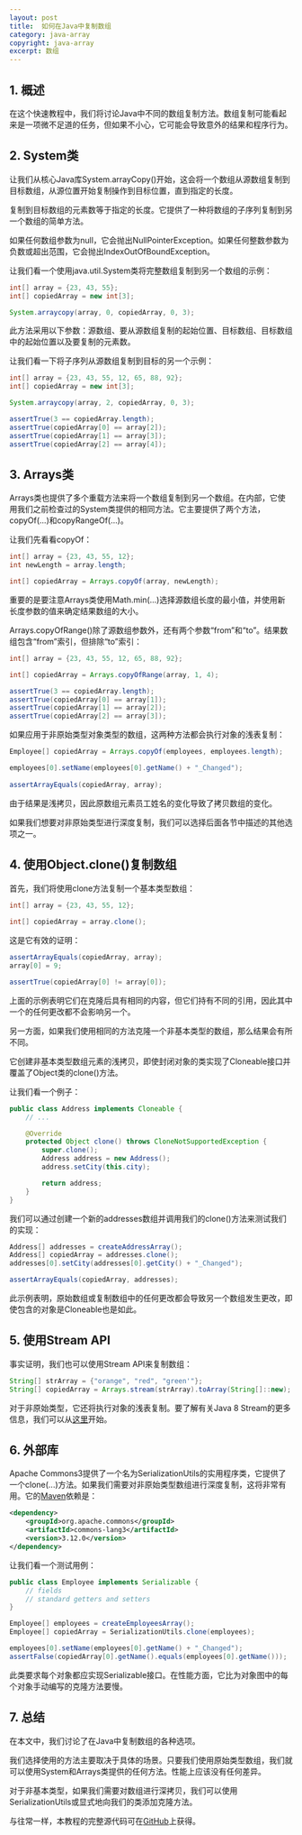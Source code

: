 ```yaml
---
layout: post
title:  如何在Java中复制数组
category: java-array
copyright: java-array
excerpt: 数组
---
```


## 1. 概述

在这个快速教程中，我们将讨论Java中不同的数组复制方法。数组复制可能看起来是一项微不足道的任务，但如果不小心，它可能会导致意外的结果和程序行为。

## 2. System类

让我们从核心Java库System.arrayCopy()开始，这会将一个数组从源数组复制到目标数组，从源位置开始复制操作到目标位置，直到指定的长度。

复制到目标数组的元素数等于指定的长度。它提供了一种将数组的子序列复制到另一个数组的简单方法。

如果任何数组参数为null，它会抛出NullPointerException。如果任何整数参数为负数或超出范围，它会抛出IndexOutOfBoundException。

让我们看一个使用java.util.System类将完整数组复制到另一个数组的示例：

```java
int[] array = {23, 43, 55};
int[] copiedArray = new int[3];

System.arraycopy(array, 0, copiedArray, 0, 3);
```

此方法采用以下参数：源数组、要从源数组复制的起始位置、目标数组、目标数组中的起始位置以及要复制的元素数。

让我们看一下将子序列从源数组复制到目标的另一个示例：

```java
int[] array = {23, 43, 55, 12, 65, 88, 92};
int[] copiedArray = new int[3];

System.arraycopy(array, 2, copiedArray, 0, 3);
```

```java
assertTrue(3 == copiedArray.length);
assertTrue(copiedArray[0] == array[2]);
assertTrue(copiedArray[1] == array[3]);
assertTrue(copiedArray[2] == array[4]);
```

## 3. Arrays类

Arrays类也提供了多个重载方法来将一个数组复制到另一个数组。在内部，它使用我们之前检查过的System类提供的相同方法。它主要提供了两个方法，copyOf(...)和copyRangeOf(...)。

让我们先看看copyOf：

```java
int[] array = {23, 43, 55, 12};
int newLength = array.length;

int[] copiedArray = Arrays.copyOf(array, newLength);
```

重要的是要注意Arrays类使用Math.min(...)选择源数组长度的最小值，并使用新长度参数的值来确定结果数组的大小。

Arrays.copyOfRange()除了源数组参数外，还有两个参数“from”和“to”。结果数组包含“from”索引，但排除“to”索引：

```java
int[] array = {23, 43, 55, 12, 65, 88, 92};

int[] copiedArray = Arrays.copyOfRange(array, 1, 4);
```

```java
assertTrue(3 == copiedArray.length);
assertTrue(copiedArray[0] == array[1]);
assertTrue(copiedArray[1] == array[2]);
assertTrue(copiedArray[2] == array[3]);
```

如果应用于非原始类型对象类型的数组，这两种方法都会执行对象的浅表复制：

```java
Employee[] copiedArray = Arrays.copyOf(employees, employees.length);

employees[0].setName(employees[0].getName() + "_Changed");
 
assertArrayEquals(copiedArray, array);
```

由于结果是浅拷贝，因此原数组元素员工姓名的变化导致了拷贝数组的变化。

如果我们想要对非原始类型进行深度复制，我们可以选择后面各节中描述的其他选项之一。

## 4. 使用Object.clone()复制数组

首先，我们将使用clone方法复制一个基本类型数组：

```java
int[] array = {23, 43, 55, 12};
 
int[] copiedArray = array.clone();
```

这是它有效的证明：

```java
assertArrayEquals(copiedArray, array);
array[0] = 9;

assertTrue(copiedArray[0] != array[0]);
```

上面的示例表明它们在克隆后具有相同的内容，但它们持有不同的引用，因此其中一个的任何更改都不会影响另一个。

另一方面，如果我们使用相同的方法克隆一个非基本类型的数组，那么结果会有所不同。

它创建非基本类型数组元素的浅拷贝，即使封闭对象的类实现了Cloneable接口并覆盖了Object类的clone()方法。

让我们看一个例子：

```java
public class Address implements Cloneable {
    // ...

    @Override
    protected Object clone() throws CloneNotSupportedException {
        super.clone();
        Address address = new Address();
        address.setCity(this.city);

        return address;
    }
}
```

我们可以通过创建一个新的addresses数组并调用我们的clone()方法来测试我们的实现：

```java
Address[] addresses = createAddressArray();
Address[] copiedArray = addresses.clone();
addresses[0].setCity(addresses[0].getCity() + "_Changed");
```

```java
assertArrayEquals(copiedArray, addresses);
```

此示例表明，原始数组或复制数组中的任何更改都会导致另一个数组发生更改，即使包含的对象是Cloneable也是如此。

## 5. 使用Stream API

事实证明，我们也可以使用Stream API来复制数组：

```java
String[] strArray = {"orange", "red", "green'"};
String[] copiedArray = Arrays.stream(strArray).toArray(String[]::new);
```

对于非原始类型，它还将执行对象的浅表复制。要了解有关Java 8 Stream的更多信息，我们可以从[这里](https://www.baeldung.com/java-8-streams)开始。

## 6. 外部库

Apache Commons3提供了一个名为SerializationUtils的实用程序类，它提供了一个clone(...)方法。如果我们需要对非原始类型数组进行深度复制，这将非常有用。它的[Maven](https://search.maven.org/classic/#search|ga|1|g%3A"org.apache.commons"ANDa%3A"commons-lang3")依赖是：

```xml
<dependency>
    <groupId>org.apache.commons</groupId>
    <artifactId>commons-lang3</artifactId>
    <version>3.12.0</version>
</dependency>
```

让我们看一个测试用例：

```java
public class Employee implements Serializable {
    // fields
    // standard getters and setters
}

Employee[] employees = createEmployeesArray();
Employee[] copiedArray = SerializationUtils.clone(employees);
```

```java
employees[0].setName(employees[0].getName() + "_Changed");
assertFalse(copiedArray[0].getName().equals(employees[0].getName()));
```

此类要求每个对象都应实现Serializable接口。在性能方面，它比为对象图中的每个对象手动编写的克隆方法要慢。

## 7. 总结

在本文中，我们讨论了在Java中复制数组的各种选项。

我们选择使用的方法主要取决于具体的场景。只要我们使用原始类型数组，我们就可以使用System和Arrays类提供的任何方法。性能上应该没有任何差异。

对于非基本类型，如果我们需要对数组进行深拷贝，我们可以使用SerializationUtils或显式地向我们的类添加克隆方法。

与往常一样，本教程的完整源代码可在[GitHub](https://github.com/tuyucheng7/taketoday-tutorial4j/tree/master/java-core-modules/java-arrays-operations-advanced)上获得。